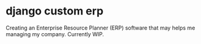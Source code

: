 # django custom erp
Creating an Enterprise Resource Planner (ERP) software that may helps me managing my company. Currently WIP.
